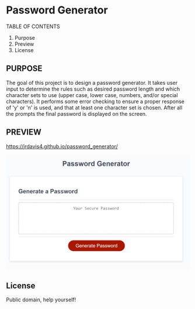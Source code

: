 # Password Generator
TABLE OF CONTENTS
1. Purpose
2. Preview
3. License 

## PURPOSE

The goal of this project is to design a password generator. It takes user input to determine the rules such as desired password length and which character sets to use (upper case, lower case, numbers, and/or special characters). It performs some error checking to ensure a proper response of 'y' or 'n' is used, and that at least one character set is chosen. After all the prompts the final password is displayed on the screen.

## PREVIEW

https://jrdavis4.github.io/password_generator/

![Preview of website](assets/images/screenshot.PNG)

## License

Public domain, help yourself!
